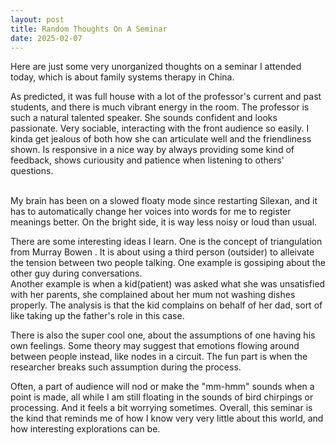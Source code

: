 ```yaml
---
layout: post
title: Random Thoughts On A Seminar
date: 2025-02-07  
---
```

Here are just some very unorganized thoughts on a seminar I attended today, which is about family systems therapy in China.    

As predicted, it was full house with a lot of the professor's current and past students, and there is much vibrant energy in the room. The professor is such a natural talented speaker. She sounds confident and looks passionate. Very sociable, interacting with the front audience so easily. I kinda get jealous of both how she can articulate well and the friendliness shown. Is responsive in a nice way by always providing some kind of feedback, shows curiousity and patience when listening to others' questions.
  
<br>My brain has been on a slowed floaty mode since restarting Silexan, and it has to automatically change her voices into words for me to register meanings better. On the bright side, it is way less noisy or loud than usual.   
  
  There are some interesting ideas I learn.
One is the concept of triangulation from Murray Bowen . It is about using a third person (outsider) to alleivate the tension between two people talking. One example is gossiping about the other guy during conversations.   
 Another example is when a kid(patient) was asked what she was unsatisfied with her parents, she complained about her mum not washing dishes properly. The analysis is that the kid complains on behalf of her dad, sort of like taking up the father's role in this case.  
  
  There is also the super cool one, about the assumptions of one having his own feelings.
Some theory may suggest that emotions flowing around between people instead, like nodes in a circuit.
The fun part is when the researcher breaks such assumption during the process.
  
  Often, a part of audience will nod or make the "mm-hmm" sounds when a point is made, all while I am still floating in the sounds of bird chirpings or processing. And it feels a bit worrying sometimes.
Overall, this seminar is the kind that reminds me of how I know very very little about this world, and how interesting explorations can be. 
